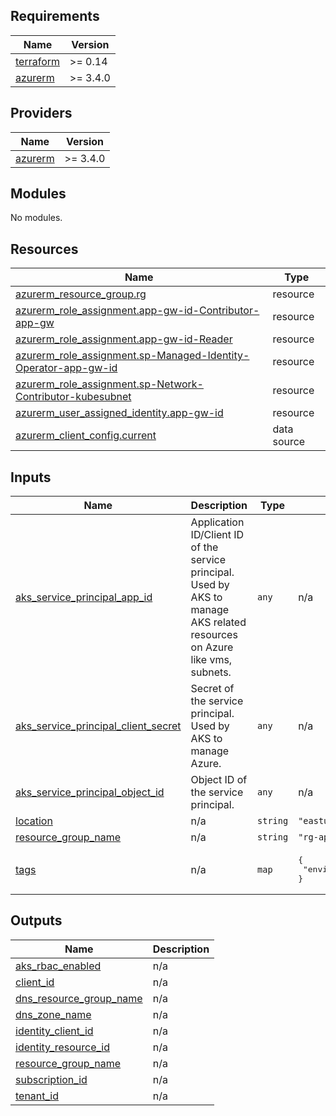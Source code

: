 <!-- BEGIN_TF_DOCS -->
## Requirements

| Name | Version |
|------|---------|
| <a name="requirement_terraform"></a> [terraform](#requirement\_terraform) | >= 0.14 |
| <a name="requirement_azurerm"></a> [azurerm](#requirement\_azurerm) | >= 3.4.0 |

## Providers

| Name | Version |
|------|---------|
| <a name="provider_azurerm"></a> [azurerm](#provider\_azurerm) | >= 3.4.0 |

## Modules

No modules.

## Resources

| Name | Type |
|------|------|
| [azurerm_resource_group.rg](https://registry.terraform.io/providers/hashicorp/azurerm/latest/docs/resources/resource_group) | resource |
| [azurerm_role_assignment.app-gw-id-Contributor-app-gw](https://registry.terraform.io/providers/hashicorp/azurerm/latest/docs/resources/role_assignment) | resource |
| [azurerm_role_assignment.app-gw-id-Reader](https://registry.terraform.io/providers/hashicorp/azurerm/latest/docs/resources/role_assignment) | resource |
| [azurerm_role_assignment.sp-Managed-Identity-Operator-app-gw-id](https://registry.terraform.io/providers/hashicorp/azurerm/latest/docs/resources/role_assignment) | resource |
| [azurerm_role_assignment.sp-Network-Contributor-kubesubnet](https://registry.terraform.io/providers/hashicorp/azurerm/latest/docs/resources/role_assignment) | resource |
| [azurerm_user_assigned_identity.app-gw-id](https://registry.terraform.io/providers/hashicorp/azurerm/latest/docs/resources/user_assigned_identity) | resource |
| [azurerm_client_config.current](https://registry.terraform.io/providers/hashicorp/azurerm/latest/docs/data-sources/client_config) | data source |

## Inputs

| Name | Description | Type | Default | Required |
|------|-------------|------|---------|:--------:|
| <a name="input_aks_service_principal_app_id"></a> [aks\_service\_principal\_app\_id](#input\_aks\_service\_principal\_app\_id) | Application ID/Client ID  of the service principal. Used by AKS to manage AKS related resources on Azure like vms, subnets. | `any` | n/a | yes |
| <a name="input_aks_service_principal_client_secret"></a> [aks\_service\_principal\_client\_secret](#input\_aks\_service\_principal\_client\_secret) | Secret of the service principal. Used by AKS to manage Azure. | `any` | n/a | yes |
| <a name="input_aks_service_principal_object_id"></a> [aks\_service\_principal\_object\_id](#input\_aks\_service\_principal\_object\_id) | Object ID of the service principal. | `any` | n/a | yes |
| <a name="input_location"></a> [location](#input\_location) | n/a | `string` | `"eastus"` | no |
| <a name="input_resource_group_name"></a> [resource\_group\_name](#input\_resource\_group\_name) | n/a | `string` | `"rg-app-gw-demo"` | no |
| <a name="input_tags"></a> [tags](#input\_tags) | n/a | `map` | <pre>{<br>  "environment": "demo"<br>}</pre> | no |

## Outputs

| Name | Description |
|------|-------------|
| <a name="output_aks_rbac_enabled"></a> [aks\_rbac\_enabled](#output\_aks\_rbac\_enabled) | n/a |
| <a name="output_client_id"></a> [client\_id](#output\_client\_id) | n/a |
| <a name="output_dns_resource_group_name"></a> [dns\_resource\_group\_name](#output\_dns\_resource\_group\_name) | n/a |
| <a name="output_dns_zone_name"></a> [dns\_zone\_name](#output\_dns\_zone\_name) | n/a |
| <a name="output_identity_client_id"></a> [identity\_client\_id](#output\_identity\_client\_id) | n/a |
| <a name="output_identity_resource_id"></a> [identity\_resource\_id](#output\_identity\_resource\_id) | n/a |
| <a name="output_resource_group_name"></a> [resource\_group\_name](#output\_resource\_group\_name) | n/a |
| <a name="output_subscription_id"></a> [subscription\_id](#output\_subscription\_id) | n/a |
| <a name="output_tenant_id"></a> [tenant\_id](#output\_tenant\_id) | n/a |
<!-- END_TF_DOCS -->